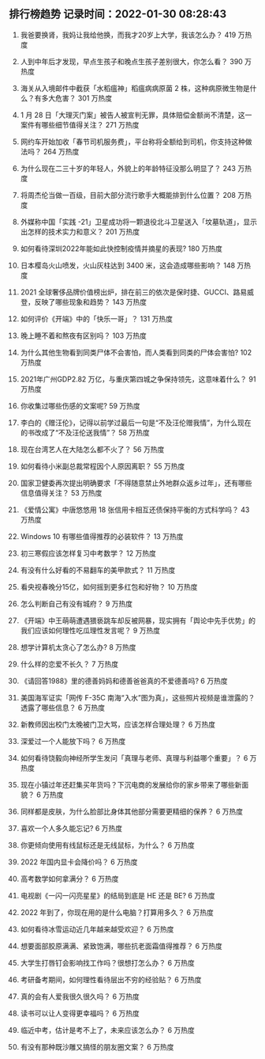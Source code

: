 
## 排行榜趋势 记录时间：2022-01-30 08:28:43
  
  1. 我爸要换肾，我妈让我给他换，而我才20岁上大学，我该怎么办？ 419 万热度
    
  2. 人到中年后才发现，早点生孩子和晚点生孩子差别很大，你怎么看？ 390 万热度
    
  3. 海关从入境邮件中截获「水稻瘟神」稻瘟病病原菌 2 株，这种病原微生物是什么？有多大危害？ 301 万热度
    
  4. 1 月 28 日「大理灭门案」被告人被宣判无罪，具体赔偿金额尚不清楚，这一案件有哪些细节值得关注？ 271 万热度
    
  5. 网约车开始加收「春节司机服务费」，平台称将全额给到司机，你支持这种做法吗？ 264 万热度
    
  6. 为什么现在二三十岁的年轻人，外貌上的年龄特征没那么明显了？ 243 万热度
    
  7. 将周杰伦当做一百级，目前大部分流行歌手大概能排到什么位置？ 208 万热度
    
  8. 外媒称中国「实践 -21」卫星成功将一颗退役北斗卫星送入「坟墓轨道」，显示出怎样的技术实力和意义？ 201 万热度
    
  9. 如何看待深圳2022年能如此快控制疫情并摘星的表现? 180 万热度
    
  10. 日本樱岛火山喷发，火山灰柱达到 3400 米，这会造成哪些影响？ 148 万热度
    
  11. 2021 全球奢侈品牌价值榜出炉，排在前三的依次是保时捷、GUCCI、路易威登，反映了哪些现象和趋势？ 143 万热度
    
  12. 如何评价《开端》中的「快乐一哥」？ 131 万热度
    
  13. 晚上睡不着和熬夜有区别吗？ 103 万热度
    
  14. 为什么其他生物看到同类尸体不会害怕，而人类看到同类的尸体会害怕? 102 万热度
    
  15. 2021年广州GDP2.82 万亿，与重庆第四城之争保持领先，这意味着什么？ 91 万热度
    
  16. 你收集过哪些伤感的文案呢? 59 万热度
    
  17. 李白的《赠汪伦》，记得以前学过最后一句是“不及汪伦赠我情”，为什么现在的书改成了“不及汪伦送我情”？ 58 万热度
    
  18. 现在台湾艺人在大陆怎么都不火了？ 56 万热度
    
  19. 如何看待小米副总裁常程因个人原因离职？ 55 万热度
    
  20. 国家卫健委再次提出明确要求「不得随意禁止外地群众返乡过年」，还有哪些信息值得关注？ 53 万热度
    
  21. 《爱情公寓》中唐悠悠用 18 张信用卡相互还债保持平衡的方式科学吗？ 43 万热度
    
  22. Windows 10 有哪些值得推荐的必装软件？ 13 万热度
    
  23. 初三寒假应该怎样复习中考数学？ 12 万热度
    
  24. 有没有什么好看的不易翻车的美甲款式？ 11 万热度
    
  25. 看央视春晚分15亿，如何摇到更多红包和好物？ 10 万热度
    
  26. 怎么判断自己有没有城府？ 9 万热度
    
  27. 《开端》中王萌萌遭遇猥亵跳车却反被网暴，现实拥有「舆论中先手优势」的我们应该如何理性吃瓜理性发言呢？ 9 万热度
    
  28. 想学计算机太贪心了怎么办? 8 万热度
    
  29. 什么样的恋爱不长久？ 7 万热度
    
  30. 《请回答1988》里的德善妈妈和德善爸爸真的不爱德善吗? 6 万热度
    
  31. 美国海军证实「网传 F-35C 南海“入水”图为真」，这些照片视频是谁泄露的？透露了哪些信息？ 6 万热度
    
  32. 新教师因出校门太晚被门卫大骂，应该怎样合理处理？ 6 万热度
    
  33. 深爱过一个人能放下吗？ 6 万热度
    
  34. 如何看待饶毅向神经所学生发问「真理与老师、真理与利益哪个重要」？ 6 万热度
    
  35. 现在小镇过年还赶集买年货吗？下沉电商的发展给你的家乡带来了哪些新面貌？ 6 万热度
    
  36. 同样都是皮肤，为什么脸部比身体其他部分需要更精细的保养？ 6 万热度
    
  37. 喜欢一个人多久能忘记? 6 万热度
    
  38. 你更倾向使用有线鼠标还是无线鼠标，为什么？ 6 万热度
    
  39. 2022 年国内显卡会降价吗？ 6 万热度
    
  40. 高考数学如何拿满分？ 6 万热度
    
  41. 电视剧《一闪一闪亮星星》的结局到底是 HE 还是 BE? 6 万热度
    
  42. 2022 年到了，你现在用的是什么电脑？打算用多久？ 6 万热度
    
  43. 如何看待冰雪运动近几年越来越受欢迎？ 6 万热度
    
  44. 想要面部胶原满满、紧致饱满，哪些抗老面霜值得推荐？ 6 万热度
    
  45. 大学生打唇钉会影响找工作吗？很想打怎么办？ 6 万热度
    
  46. 考研备考期间，如何理性看待层出不穷的经验贴？ 6 万热度
    
  47. 真的会有人爱我很久很久吗？ 6 万热度
    
  48. 读书可以让人变得更幸福吗？ 6 万热度
    
  49. 临近中考，估计是考不上了，未来应该怎么办？ 6 万热度
    
  50. 有没有那种既沙雕又搞怪的朋友圈文案？ 6 万热度
    